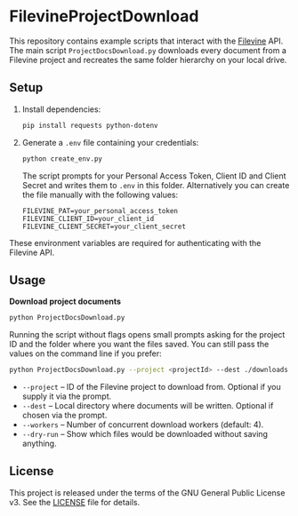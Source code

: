 # FilevineProjectDownload

This repository contains example scripts that interact with the [Filevine](https://www.filevine.com/) API. The main script `ProjectDocsDownload.py` downloads every document from a Filevine project and recreates the same folder hierarchy on your local drive.

## Setup

1. Install dependencies:
   ```bash
   pip install requests python-dotenv
   ```
2. Generate a `.env` file containing your credentials:
   ```bash
   python create_env.py
   ```
   The script prompts for your Personal Access Token, Client ID and Client Secret
   and writes them to `.env` in this folder. Alternatively you can create the file
   manually with the following values:
   ```
   FILEVINE_PAT=your_personal_access_token
   FILEVINE_CLIENT_ID=your_client_id
   FILEVINE_CLIENT_SECRET=your_client_secret
   ```

These environment variables are required for authenticating with the Filevine API.

## Usage

**Download project documents**
```bash
python ProjectDocsDownload.py
```
Running the script without flags opens small prompts asking for the project ID
and the folder where you want the files saved. You can still pass the values on
the command line if you prefer:
```bash
python ProjectDocsDownload.py --project <projectId> --dest ./downloads --workers 4
```
- `--project`  – ID of the Filevine project to download from. Optional if you
  supply it via the prompt.
- `--dest`     – Local directory where documents will be written. Optional if
  chosen via the prompt.
- `--workers`  – Number of concurrent download workers (default: 4).
- `--dry-run`  – Show which files would be downloaded without saving anything.


## License

This project is released under the terms of the GNU General Public License v3. See the [LICENSE](LICENSE) file for details.
